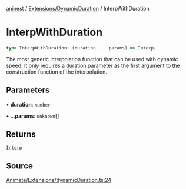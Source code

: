[aninest](../../../index.md) / [Extensions/DynamicDuration](../index.md) / InterpWithDuration

# InterpWithDuration

```ts
type InterpWithDuration: (duration, ...params) => Interp;
```

The most generic interpolation function that can be used with dynamic speed.
It only requires a duration parameter as the first argument to the construction
function of the interpolation.

## Parameters

• **duration**: `number`

• ...**params**: `unknown`[]

## Returns

[`Interp`](../../../module:Interp/type-aliases/Interp.md)

## Source

[Animate/Extensions/dynamicDuration.ts:24](https://github.com/zphrs/aninest/blob/f1bf3a3/src/Animate/Extensions/dynamicDuration.ts#L24)

